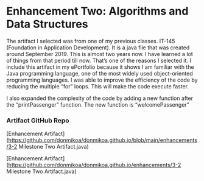 # Enhancement Two: Algorithms and Data Structures
The artifact I selected was from one of my previous classes. IT-145 (Foundation in Application Development). It is a java file that was created around September 2019. This is almost two years now. I have learned a lot of things from that period till now. That’s one of the reasons I selected it. I include this artifact in my ePortfolio because it shows I am familiar with the Java programming language, one of the most widely used object-oriented programming languages. I was able to improve the efficiency of the code by reducing the multiple “for” loops. This will make the code execute faster. 

I also expanded the complexity of the code by adding a new function after the “printPassenger” function. The new function is “welcomePassenger”

### Artifact GitHub Repo
[Enhancement Artifact](https://github.com/donmikoa/donmikoa.github.io/blob/main/enhancements/3-2 Milestone Two Artifact.java)

[Enhancement Artifact](https://github.com/donmikoa/donmikoa.github.io/enhancements/3-2 Milestone Two Artifact.java)
